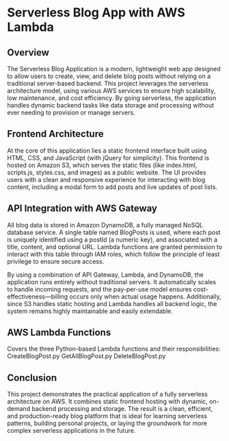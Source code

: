 # Serverless Blog App with AWS Lambda

## Overview

The Serverless Blog Application is a modern, lightweight web app designed to allow users to create, view, and delete blog posts without relying on a traditional server-based backend. This project leverages the serverless architecture model, using various AWS services to ensure high scalability, low maintenance, and cost efficiency. By going serverless, the application handles dynamic backend tasks like data storage and processing without ever needing to provision or manage servers.


## Frontend Architecture
At the core of this application lies a static frontend interface built using HTML, CSS, and JavaScript (with jQuery for simplicity). This frontend is hosted on Amazon S3, which serves the static files (like index.html, scripts.js, styles.css, and images) as a public website. The UI provides users with a clean and responsive experience for interacting with blog content, including a modal form to add posts and live updates of post lists.

##  API Integration with AWS Gateway
All blog data is stored in Amazon DynamoDB, a fully managed NoSQL database service. A single table named BlogPosts is used, where each post is uniquely identified using a postId (a numeric key), and associated with a title, content, and optional URL. Lambda functions are granted permission to interact with this table through IAM roles, which follow the principle of least privilege to ensure secure access.

By using a combination of API Gateway, Lambda, and DynamoDB, the application runs entirely without traditional servers. It automatically scales to handle incoming requests, and the pay-per-use model ensures cost-effectiveness—billing occurs only when actual usage happens. Additionally, since S3 handles static hosting and Lambda handles all backend logic, the system remains highly maintainable and easily extendable.


## AWS Lambda Functions
Covers the three Python-based Lambda functions and their responsibilities:
CreateBlogPost.py
GetAllBlogPost.py
DeleteBlogPost.py

## Conclusion

This project demonstrates the practical application of a fully serverless architecture on AWS. It combines static frontend hosting with dynamic, on-demand backend processing and storage. The result is a clean, efficient, and production-ready blog platform that is ideal for learning serverless patterns, building personal projects, or laying the groundwork for more complex serverless applications in the future.
